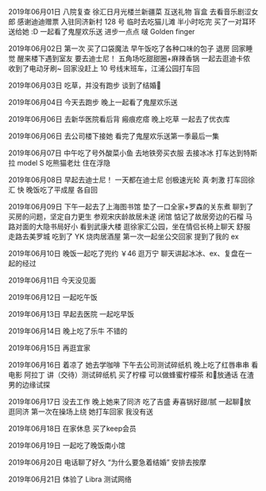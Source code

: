 2019年06月01日
八院复查
徐汇日月光楼兰新疆菜
互送礼物 盲盒
去看音乐剧涩女郎 感谢迪迪赠票
入驻同济新村 128 号
临时去吃猫儿滩 半小时吃完
买了一对耳环送给她 :D
一起看了鬼屋欢乐送
进步一点点 啵
Golden finger

2019年06月02日
第一次 买了口袋魔法
早午饭吃了各种口味的包子
退房 回家睡觉
醒来楼下遇到室友 
要去迪士尼！
五角场吃甜甜圈+麻辣香锅
一起去逛迪卡侬
收到了电动牙刷~
回家没赶上 10 号线末班车，江浦公园打车回

2019年06月03日
吃草，并没有跑步
谈到了结婚🎎

2019年06月04日
今天去跑步
晚上一起看了鬼屋欢乐送

2019年06月06日
去新华医院看后背 瘢痕疙瘩
晚上吃草
一起去了优衣库

2019年06月06日
去公司楼下接她
看完了鬼屋欢乐送第一季最后一集

2019年06月07日
中午吃了号外酸菜小鱼
去地铁旁买衣服
去接冰冰
打车达到特斯拉 model S
吃熊猫老灶
住在浮隐

2019年06月08日
早起去迪士尼！
一天都在迪士尼 
创极速光轮 真·刺激
打车回徐汇 快
晚饭吃了平成屋
各自回

2019年06月09日
下午一起去了上海图书馆
垫了一口全家+罗森的关东煮
聊到了买房的问题，坚定自力更生
参观宋庆龄故居未遂 闭馆
惦记了故居旁边的石榴
马路对面的大隐书局好小
看到武康大楼
逛徐家汇公园，坐在情侣长椅上聊天 舒服
走路去美罗城 吃到了 YK 烧肉居酒屋
第一次一起坐公交回家
提到了我的 ex

2019年06月10日
晚饭一起吃了兜约 ￥46
逛万宁
聊天讲起冰冰、ex、复盘在一起的经过

2019年06月11日
今天没见面

2019年06月12日
一起吃午饭

2019年06月13日
早起去医院
一起吃早饭

2019年06月14日
晚上吃了乐牛 不错的

2019年06月15日
再逛宜家

2019年06月16日
着凉了
她去学咖啡
下午去公司测试碎纸机
晚上吃了红唇串串
看电影 阿拉丁
讲（交待）测试碎纸机
买了柠檬 可以做蜂蜜柠檬茶
和🐂放通话 在渣男的边缘试探

2019年06月17日
没去工作
晚上她来了同济
吃了吉盛 寿喜锅好甜/腻
一起聊🐂放
逛同济
第一次在操场上绕
她打车回家 我没有送

2019年06月18日
在家休息
买了keep会员

2019年06月19日
一起吃了晚饭南小馆

2019年06月20日
电话聊了好久
“为什么要急着结婚”
安排去按摩

2019年06月21日
体验了 Libra 测试网络